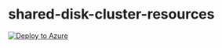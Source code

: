 # shared-disk-cluster-resources
[![Deploy to Azure](https://aka.ms/deploytoazurebutton)](https://portal.azure.com/#create/Microsoft.Template/uri/https%3A%2F%2Fraw.githubusercontent.com%2FMahindraManoj%2Fshared-disk-cluster-resources%2Fmain%2Fazuredeploy.json)
